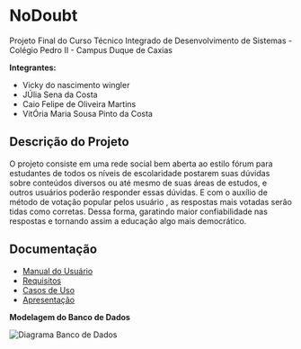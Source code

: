 # NoDoubt

Projeto Final do Curso Técnico Integrado de Desenvolvimento de Sistemas - Colégio Pedro II - Campus Duque de Caxias

**Integrantes:**
 - Vicky do nascimento wingler
 - JÚlia Sena da Costa
 - Caio Felipe de Oliveira Martins
 - VitÓria Maria Sousa Pinto da Costa

 ## Descrição do Projeto

  O projeto consiste em uma rede social bem aberta ao estilo fórum para estudantes  de todos os níveis de escolaridade postarem suas dúvidas  sobre conteúdos diversos ou até mesmo de suas áreas de estudos, e outros usuários poderão responder essas dúvidas. E com o auxílio de método de votação popular pelos usuário , as respostas mais votadas serão tidas como corretas. Dessa forma, garatindo maior confiabilidade nas respostas e tornando assim a educação algo mais democrático.
## Documentação

- [Manual do Usuário](manual.md)
- [Requisitos](requisitos.md)
- [Casos de Uso](casos-de-uso.md)
- [Apresentação](apresentacao.pdf)

**Modelagem do Banco de Dados**

![Diagrama Banco de Dados](https://user-images.githubusercontent.com/55743181/145641463-7033aa37-a9ca-4843-a12d-7b2faa588928.jpg)
